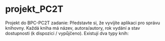 # projekt_PC2T
Projekt do BPC-PC2T zadanie:
Představte si, že vyvíjíte aplikaci pro správu knihovny. Každá kniha má název, autora/autory, rok vydání
a stav dostupnosti (k dispozici / vypůjčeno). Existují dva typy knih:
